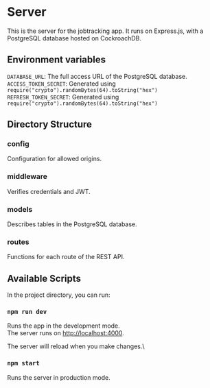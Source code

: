 # Server

This is the server for the jobtracking app. It runs on Express.js, with a PostgreSQL database hosted on CockroachDB.

## Environment variables

`DATABASE_URL`: The full access URL of the PostgreSQL database. \
`ACCESS_TOKEN_SECRET`: Generated using `require("crypto").randomBytes(64).toString("hex")` \
`REFRESH_TOKEN_SECRET`: Generated using `require("crypto").randomBytes(64).toString("hex")`

## Directory Structure

### config

Configuration for allowed origins.

### middleware

Verifies credentials and JWT.

### models

Describes tables in the PostgreSQL database.

### routes

Functions for each route of the REST API.

## Available Scripts

In the project directory, you can run:

### `npm run dev`

Runs the app in the development mode.\
The server runs on [http://localhost:4000](http://localhost:4000).

The server will reload when you make changes.\

### `npm start`

Runs the server in production mode.
